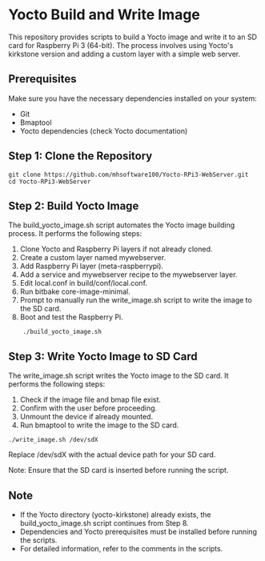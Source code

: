 # Yocto Build and Write Image

This repository provides scripts to build a Yocto image and write it to an SD card for Raspberry Pi 3 (64-bit). The process involves using Yocto's kirkstone version and adding a custom layer with a simple web server.

## Prerequisites

Make sure you have the necessary dependencies installed on your system:

- Git
- Bmaptool
- Yocto dependencies (check Yocto documentation)

## Step 1: Clone the Repository

```
git clone https://github.com/mhsoftware100/Yocto-RPi3-WebServer.git
cd Yocto-RPi3-WebServer
```

## Step 2: Build Yocto Image

The build_yocto_image.sh script automates the Yocto image building process. It performs the following steps:

1. Clone Yocto and Raspberry Pi layers if not already cloned.
1. Create a custom layer named mywebserver.
1. Add Raspberry Pi layer (meta-raspberrypi).
1. Add a service and mywebserver recipe to the mywebserver layer.
1. Edit local.conf in build/conf/local.conf.
1. Run bitbake core-image-minimal.
1. Prompt to manually run the write_image.sh script to write the image to the SD card.
1. Boot and test the Raspberry Pi.

```
    ./build_yocto_image.sh
```

## Step 3: Write Yocto Image to SD Card

The write_image.sh script writes the Yocto image to the SD card. It performs the following steps:

1. Check if the image file and bmap file exist.
1. Confirm with the user before proceeding.
1. Unmount the device if already mounted.
1. Run bmaptool to write the image to the SD card.

```
./write_image.sh /dev/sdX
```

Replace /dev/sdX with the actual device path for your SD card.

Note: Ensure that the SD card is inserted before running the script.


## Note

- If the Yocto directory (yocto-kirkstone) already exists, the build_yocto_image.sh script continues from Step 8.
- Dependencies and Yocto prerequisites must be installed before running the scripts.
- For detailed information, refer to the comments in the scripts.

